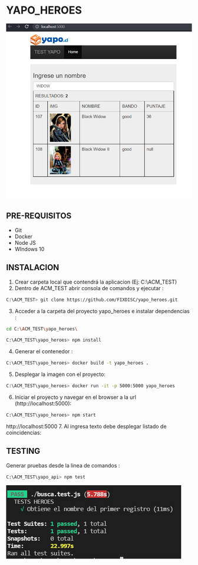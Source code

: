 # YAPO_HEROES
![TEST](img/Captura.PNG)

## PRE-REQUISITOS
- Git
- Docker
- Node JS
- WIndows 10
## INSTALACION
1. Crear carpeta local que contendrá la aplicacion (Ej: C:\ACM_TEST)
2. Dentro de ACM_TEST abrir consola de comandos y ejecutar : 
```sh
C:\ACM_TEST> git clone https://github.com/FIXDISC/yapo_heroes.git
```
3. Acceder a la carpeta del proyecto yapo_heroes e instalar dependencias :
```sh
cd C:\ACM_TEST\yapo_heroes\
```
```sh
C:\ACM_TEST\yapo_heroes> npm install
```
4. Generar el contenedor :
```sh
C:\ACM_TEST\yapo_heroes> docker build -t yapo_heroes .
```
5. Desplegar la imagen con el proyecto:
```sh
C:\ACM_TEST\yapo_heroes> docker run -it -p 5000:5000 yapo_heroes
```
6. Iniciar el proyecto y navegar en el browser a la url (http://localhost:5000): 
```sh
C:\ACM_TEST\yapo_heroes> npm start
```
   http://localhost:5000
7. Al ingresa texto debe desplegar listado de coincidencias:  
   

## TESTING
Generar pruebas desde la linea de comandos :
```sh
C:\ACM_TEST\yapo_api> npm test
```
![CAPTURA](img/test.PNG)

